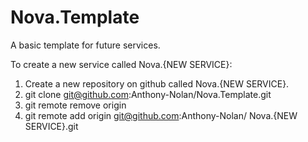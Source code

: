 # Nova.Template
A basic template for future services.

To create a new service called Nova.{NEW SERVICE}:

1. Create a new repository on github called Nova.{NEW SERVICE}.
2. git clone git@github.com:Anthony-Nolan/Nova.Template.git
3. git remote remove origin
4. git remote add origin git@github.com:Anthony-Nolan/ Nova.{NEW SERVICE}.git